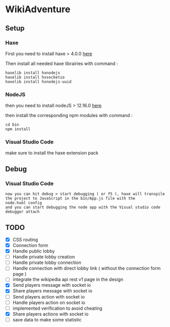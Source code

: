 # WikiAdventure

## Setup

### Haxe

First you need to install haxe > 4.0.0 [here](https://haxe.org/download/)

Then install all needed haxe librairies with command :
```
haxelib install hxnodejs
haxelib install hxsocketio
haxelib install hxnodejs-uuid
```
### NodeJS

then you need to install nodeJS > 12.16.0 [here](https://nodejs.org/en/download/)

then install the corresponding npm modules with command :
```
cd bin
npm install
```
 ### Visual Studio Code   

make sure to install the haxe extension pack

## Debug

### Visual Studio Code
    now you can hit debug > start debugging ( or f5 ), haxe will transpile the project to JavaScript in the bin/App.js file with the         node.hxml config
    and you can start debugging the node app with the Visual studio code debugger attach
    
## TODO

- [x] CSS routing
- [x] Connection form
- [x] Handle public lobby
- [ ] Handle private lobby creation
- [ ] Handle private lobby connection
- [ ] Handle connection with direct lobby link ( without the connection form page )
- [ ] integrate the wikipedia api rest v1 page in the design
- [x] Send players message with socket io
- [x] Share players message with socket io
- [ ] Send players action with socket io
- [ ] Handle players action on socket io
- [ ] implemented verification to avoid cheating
- [x] Share players actions with socket io
- [ ] save data to make some statistic
